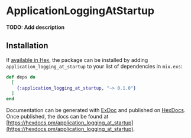 # ApplicationLoggingAtStartup

**TODO: Add description**

## Installation

If [available in Hex](https://hex.pm/docs/publish), the package can be installed
by adding `application_logging_at_startup` to your list of dependencies in `mix.exs`:

```elixir
def deps do
  [
    {:application_logging_at_startup, "~> 0.1.0"}
  ]
end
```

Documentation can be generated with [ExDoc](https://github.com/elixir-lang/ex_doc)
and published on [HexDocs](https://hexdocs.pm). Once published, the docs can
be found at [https://hexdocs.pm/application_logging_at_startup](https://hexdocs.pm/application_logging_at_startup).

